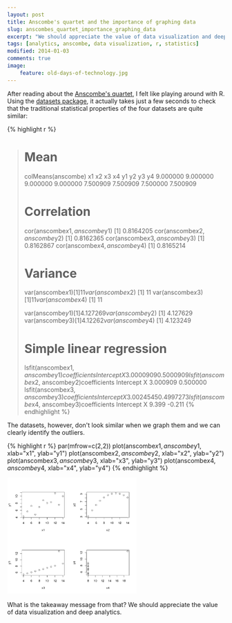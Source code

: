 ```yaml
---
layout: post
title: Anscombe's quartet and the importance of graphing data
slug: anscombes_quartet_importance_graphing_data
excerpt: "We should appreciate the value of data visualization and deep analytics."
tags: [analytics, anscombe, data visualization, r, statistics]
modified: 2014-01-03
comments: true
image:
    feature: old-days-of-technology.jpg
---
```


After reading about the <a href="http://www.dataenthusiast.com/2013/12/the-anscombe-quartet-and-why-data-visualization-is-critical/">Anscombe's quartet</a>, I felt like playing around with R.
Using the <a href="http://stat.ethz.ch/R-manual/R-patched/library/datasets/html/anscombe.html">datasets package</a>, it actually takes just a few seconds to check that the traditional statistical properties of the four datasets are quite similar:

{% highlight r %}
> # Mean
> colMeans(anscombe)
 x1 x2 x3 x4 y1 y2 y3 y4
9.000000 9.000000 9.000000 9.000000 7.500909 7.500909 7.500000 7.500909
>
> # Correlation
> cor(anscombe$x1, anscombe$y1)
[1] 0.8164205
> cor(anscombe$x2, anscombe$y2)
[1] 0.8162365
> cor(anscombe$x3, anscombe$y3)
[1] 0.8162867
> cor(anscombe$x4, anscombe$y4)
[1] 0.8165214
>
> # Variance
> var(anscombe$x1)
[1] 11
> var(anscombe$x2)
[1] 11
> var(anscombe$x3)
[1] 11
> var(anscombe$x4)
[1] 11
>
> var(anscombe$y1)
[1] 4.127269
> var(anscombe$y2)
[1] 4.127629
> var(anscombe$y3)
[1] 4.12262
> var(anscombe$y4)
[1] 4.123249
>
> # Simple linear regression
> lsfit(anscombe$x1, anscombe$y1)$coefficients
Intercept X
3.0000909 0.5000909
> lsfit(anscombe$x2, anscombe$y2)$coefficients
Intercept X
 3.000909 0.500000
> lsfit(anscombe$x3, anscombe$y3)$coefficients
Intercept X
3.0024545 0.4997273
> lsfit(anscombe$x4, anscombe$y3)$coefficients
Intercept X
 9.399 -0.211
{% endhighlight %}

The datasets, however, don't look similar when we graph them and we can clearly identify the outliers.

{% highlight r %}
par(mfrow=c(2,2))
plot(anscombe$x1, anscombe$y1, xlab="x1", ylab="y1")
plot(anscombe$x2, anscombe$y2, xlab="x2", ylab="y2")
plot(anscombe$x3, anscombe$y3, xlab="x3", ylab="y3")
plot(anscombe$x4, anscombe$y4, xlab="x4", ylab="y4")
{% endhighlight %}

<a href="/images/anscombe.png"><img class="aligncenter size-medium wp-image-814" src="/images/anscombe.png" alt="anscombe" width="300" height="268" /></a>

What is the takeaway message from that? We should appreciate the value of data visualization and deep analytics.
